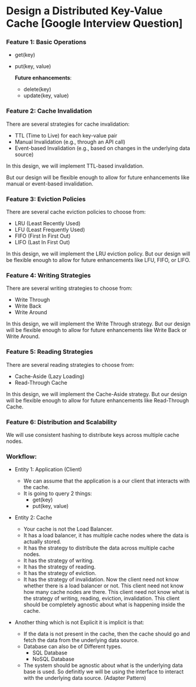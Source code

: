 # Design a Distributed Key-Value Cache [Google Interview Question]

### Feature 1: Basic Operations
- get(key)
- put(key, value)

  **Future enhancements**:
  - delete(key)
  - update(key, value)

### Feature 2: Cache Invalidation
There are several strategies for cache invalidation:
- TTL (Time to Live) for each key-value pair
- Manual Invalidation (e.g., through an API call)
- Event-based Invalidation (e.g., based on changes in the underlying data source)

In this design, we will implement TTL-based invalidation.

But our design will be flexible enough to allow for future enhancements like manual or event-based invalidation.

### Feature 3: Eviction Policies
There are several cache eviction policies to choose from:
- LRU (Least Recently Used)
- LFU (Least Frequently Used)
- FIFO (First In First Out)
- LIFO (Last In First Out)

In this design, we will implement the LRU eviction policy.
But our design will be flexible enough to allow for future enhancements like LFU, FIFO, or LIFO.

### Feature 4: Writing Strategies
There are several writing strategies to choose from:
- Write Through
- Write Back
- Write Around

In this design, we will implement the Write Through strategy.
But our design will be flexible enough to allow for future enhancements like Write Back or Write Around.

### Feature 5: Reading Strategies
There are several reading strategies to choose from:
- Cache-Aside (Lazy Loading)
- Read-Through Cache

In this design, we will implement the Cache-Aside strategy.
But our design will be flexible enough to allow for future enhancements like Read-Through Cache.

### Feature 6: Distribution and Scalability
We will use consistent hashing to distribute keys across multiple cache nodes.

### Workflow:
- Entity 1: Application (Client)
  - We can assume that the application is a our client that interacts with the cache.
  - It is going to query 2 things:
    - get(key)
    - put(key, value)
- Entity 2: Cache
  - Your cache is not the Load Balancer.
  - It has a load balancer, it has multiple cache nodes where the data is actually stored.
  - It has the strategy to distribute the data across multiple cache nodes.
  - It has the strategy of writing.
  - It has the strategy of reading.
  - It has the strategy of eviction.
  - It has the strategy of invalidation.
Now the client need not know whether there is a load balancer or not.
This client need not know how many cache nodes are there.
This client need not know what is the strategy of writing, reading, eviction, invalidation.
This client should be completely agnostic about what is happening inside the cache.

- Another thing which is not Explicit it is implicit is that:
  - If the data is not present in the cache, then the cache should go and fetch the data from the underlying data source.
  - Database can also be of Different types.
    - SQL Database
    - NoSQL Database
  - The system should be agnostic about what is the underlying data base is used. So definitly we will be using the interface to interact with the underlying data source. (Adapter Pattern)